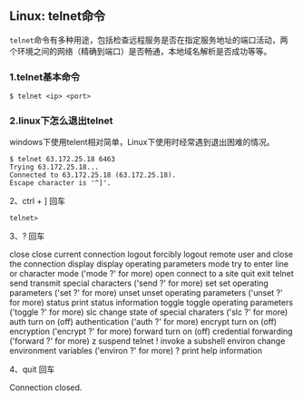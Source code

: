 ## Linux: telnet命令

`telnet`命令有多种用途，包括检查远程服务是否在指定服务地址的端口活动，两个环境之间的网络（精确到端口）是否畅通，本地域名解析是否成功等等。

### 1.telnet基本命令

```shell
$ telnet <ip> <port>
```

### 2.linux下怎么退出telnet

windows下使用telent相对简单，Linux下使用时经常遇到退出困难的情况。

```shell
$ telnet 63.172.25.18 6463
Trying 63.172.25.18...
Connected to 63.172.25.18 (63.172.25.18).
Escape character is '^]'.
```

2、ctrl + ] 回车

```shell
telnet> 
```

3、? 回车

close close current connection
logout forcibly logout remote user and close the connection
display display operating parameters
mode try to enter line or character mode ('mode ?' for more)
open connect to a site
quit exit telnet
send transmit special characters ('send ?' for more)
set set operating parameters ('set ?' for more)
unset unset operating parameters ('unset ?' for more)
status print status information
toggle toggle operating parameters ('toggle ?' for more)
slc change state of special charaters ('slc ?' for more)
auth turn on (off) authentication ('auth ?' for more)
encrypt turn on (off) encryption ('encrypt ?' for more)
forward turn on (off) credential forwarding ('forward ?' for more)
z suspend telnet
! invoke a subshell
environ change environment variables ('environ ?' for more)
? print help information
 

4、quit 回车

Connection closed.